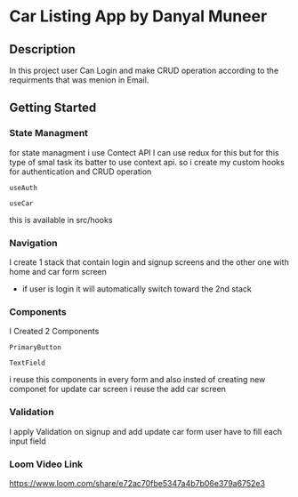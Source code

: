# Car Listing App by Danyal Muneer

## Description

In this project user Can Login and make CRUD operation according to the requirments that was menion in Email.

## Getting Started

### State Managment

for state managment i use Contect API I can use redux for this but for this type of smal task its batter to use context api.
so i create my custom hooks for authentication and CRUD operation

```
useAuth
```

```
useCar
```

this is available in src/hooks

### Navigation

I create 1 stack that contain login and signup screens and the other one with home and car form screen

- if user is login it will automatically switch toward the 2nd stack

### Components

I Created 2 Components

```
PrimaryButton
```

```
TextField
```

i reuse this components in every form and also insted of creating new componet for update car screen i reuse the add
car screen

### Validation

I apply Validation on signup and add update car form user have to fill each input field

### Loom Video Link

https://www.loom.com/share/e72ac70fbe5347a4b7b06e379a6752e3
